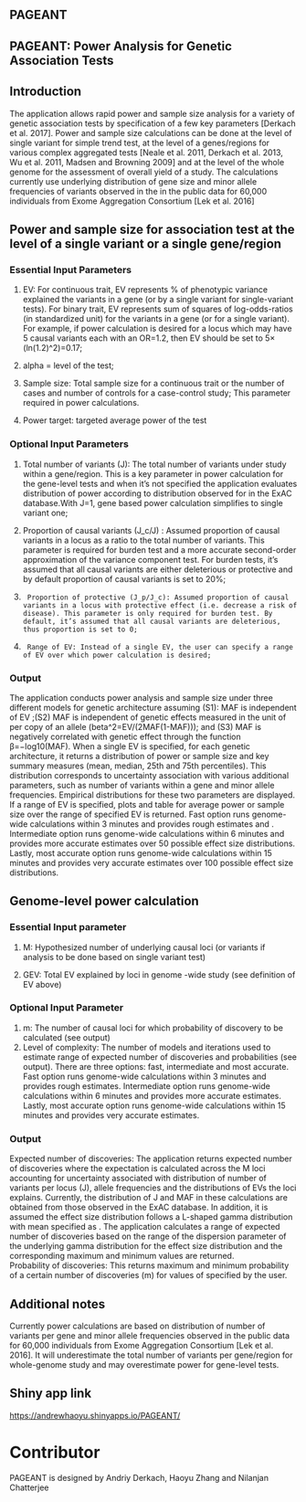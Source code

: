 ## PAGEANT

## PAGEANT: Power Analysis for Genetic Association Tests

## Introduction

The application allows rapid power and sample size analysis for a variety of genetic association tests by specification of a few key parameters [Derkach et al. 2017]. Power and sample size calculations can be done at the level of single variant for simple trend test, at the level of a genes/regions for various complex aggregated tests [Neale et al. 2011, Derkach et al. 2013, Wu et al. 2011, Madsen and Browning 2009] and at the level of the whole genome for the assessment of overall yield of a study. The calculations currently use underlying distribution of gene size and minor allele frequencies of variants observed in the in the public data for 60,000 individuals from Exome Aggregation Consortium [Lek et al. 2016]

## Power and sample size for association test at the level of a single variant or a single gene/region

### Essential Input Parameters


1)	EV: For continuous trait, EV represents % of phenotypic variance explained the variants in a gene (or by a single variant for single-variant tests). For binary trait, EV represents sum of squares of log-odds-ratios (in standardized unit) for the variants in a gene (or for a single variant). For example, if power calculation is desired for a locus which may have 5 causal variants each with an OR=1.2, then EV should be set to 5× (ln(1.2)^2)=0.17;

2) alpha = level of the test;

3) Sample size: Total sample size for a continuous trait or the number of cases and number of controls for a case-control study; This parameter required in power calculations.

4) Power target: targeted average power of the test


### Optional Input Parameters

1)	Total number of variants (J): The total number of variants under study within a gene/region. This is a key parameter in power calculation for the gene-level tests and when it’s not specified the application evaluates distribution of power according to distribution observed for in the ExAC database.With J=1, gene based power calculation simplifies to  single variant one;

2)	Proportion of causal variants (J_c/J) : Assumed proportion of causal variants in a locus as a ratio to the total number of variants. This parameter is required for burden test and a more accurate second-order approximation of the variance component test. For burden tests, it’s assumed that all causal variants are either deleterious or protective and by default proportion of causal variants is set to 20%;

3)      Proportion of protective (J_p/J_c): Assumed proportion of causal variants in a locus with protective effect (i.e. decrease a risk of disease). This parameter is only required for burden test. By default, it’s assumed that all causal variants are deleterious, thus proportion is set to 0;

4)      Range of EV: Instead of a single EV, the user can specify a range of EV over which power calculation is desired;

### Output

The application conducts power analysis and sample size under three different models for genetic architecture assuming (S1): MAF is independent of EV ;(S2) MAF is independent of genetic effects measured in the unit of per copy of an allele (beta^2=EV/(2MAF(1-MAF))); and (S3) MAF is negatively correlated with genetic effect through the function β=−log10(MAF). When a single EV is specified, for each genetic architecture, it returns a distribution of power or sample size and key summary measures (mean, median, 25th and 75th percentiles). This distribution corresponds to uncertainty association with various additional parameters, such as number of variants within a gene and minor allele frequencies. Empirical distributions for these two parameters are displayed. If a range of EV is specified, plots and table for average power or sample size over the range of specified EV is returned. Fast option runs genome-wide calculations within 3 minutes and provides rough estimates and . Intermediate option runs genome-wide calculations within 6 minutes and provides more accurate estimates over 50 possible effect size distributions. Lastly, most accurate option runs genome-wide calculations within 15 minutes and provides very accurate estimates over 100 possible effect size distributions.

## Genome-level power calculation

### Essential Input parameter

1) M: Hypothesized number of underlying causal loci (or variants if analysis to be done based on single variant test)

2) GEV: Total EV explained by  loci in genome -wide study (see definition of EV above)

### Optional Input Parameter

1) m: The number of causal loci for which probability of discovery to be calculated (see output)
2) Level of complexity: The number of models and iterations used to estimate range of expected number of discoveries and probabilities (see output). There are three options: fast, intermediate and most accurate. Fast option runs genome-wide calculations within 3 minutes and provides rough estimates. Intermediate option runs genome-wide calculations within 6 minutes and provides more accurate estimates. Lastly, most accurate option runs genome-wide calculations within 15 minutes and provides very accurate estimates.



### Output

Expected number of discoveries: The application returns expected number of discoveries where the expectation is calculated across the M loci accounting for uncertainty associated with distribution of number of variants per locus (J), allele frequencies and the distributions of EVs the loci explains. Currently, the distribution of J and MAF in these calculations are obtained from those observed in the ExAC database. In addition, it is assumed the effect size distribution follows a L-shaped gamma distribution with mean specified as .  The application calculates a range of expected number of discoveries based on the range of the dispersion parameter of the underlying gamma distribution for the effect size distribution and the corresponding maximum and minimum values are returned.  
Probability of discoveries: This returns maximum and minimum probability of a certain number of discoveries (m) for values of specified by the user. 
           
 ## Additional notes
 
 Currently power calculations are based on distribution of number of variants per gene and minor allele frequencies observed in the public data for 60,000 individuals from Exome Aggregation Consortium [Lek et al. 2016]. It will underestimate the total number of variants per gene/region for whole-genome study and may overestimate power for gene-level tests. 
 
## Shiny app link
 
https://andrewhaoyu.shinyapps.io/PAGEANT/

Contributor
===========
PAGEANT is designed by Andriy Derkach, Haoyu Zhang and Nilanjan Chatterjee

